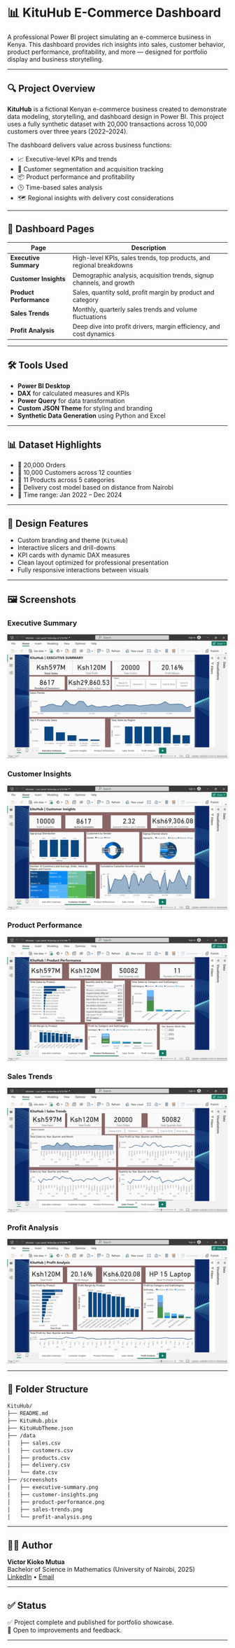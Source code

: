 # 📊 KituHub E-Commerce Dashboard

A professional Power BI project simulating an e-commerce business in Kenya. This dashboard provides rich insights into sales, customer behavior, product performance, profitability, and more — designed for portfolio display and business storytelling.

---

## 🔍 Project Overview

**KituHub** is a fictional Kenyan e-commerce business created to demonstrate data modeling, storytelling, and dashboard design in Power BI. This project uses a fully synthetic dataset with 20,000 transactions across 10,000 customers over three years (2022–2024).

The dashboard delivers value across business functions:
- 📈 Executive-level KPIs and trends
- 👤 Customer segmentation and acquisition tracking
- 📦 Product performance and profitability
- 🕒 Time-based sales analysis
- 🗺️ Regional insights with delivery cost considerations

---

## 📁 Dashboard Pages

| Page | Description |
|------|-------------|
| **Executive Summary** | High-level KPIs, sales trends, top products, and regional breakdowns |
| **Customer Insights** | Demographic analysis, acquisition trends, signup channels, and growth |
| **Product Performance** | Sales, quantity sold, profit margin by product and category |
| **Sales Trends** | Monthly, quarterly sales trends and volume fluctuations |
| **Profit Analysis** | Deep dive into profit drivers, margin efficiency, and cost dynamics |

---

## 🛠️ Tools Used

- **Power BI Desktop**
- **DAX** for calculated measures and KPIs
- **Power Query** for data transformation
- **Custom JSON Theme** for styling and branding
- **Synthetic Data Generation** using Python and Excel

---

## 📊 Dataset Highlights

- 🧾 20,000 Orders
- 👥 10,000 Customers across 12 counties
- 🛒 11 Products across 5 categories
- 🚚 Delivery cost model based on distance from Nairobi
- 📅 Time range: Jan 2022 – Dec 2024

---

## 🎨 Design Features

- Custom branding and theme (`KituHub`)
- Interactive slicers and drill-downs
- KPI cards with dynamic DAX measures
- Clean layout optimized for professional presentation
- Fully responsive interactions between visuals

---

## 🖼️ Screenshots


### Executive Summary  
![Executive Summary](screenshots/executive-summary.png)

### Customer Insights  
![Customer Insights](screenshots/customer-insights.png)

### Product Performance  
![Product Performance](screenshots/product-performance.png)

### Sales Trends  
![Sales Trends](screenshots/sales-trends.png)

### Profit Analysis  
![Profit Analysis](screenshots/profit-analysis.png)

---

## 📂 Folder Structure

```bash
KituHub/
├── README.md
├── KituHub.pbix
├── KituHubTheme.json
├── /data
│   ├── sales.csv
│   ├── customers.csv
│   ├── products.csv
│   ├── delivery.csv
│   └── date.csv
├── /screenshots
│   ├── executive-summary.png
│   ├── customer-insights.png
│   ├── product-performance.png
│   ├── sales-trends.png
│   └── profit-analysis.png
```
---

## 🙋‍♂️ Author

**Victor Kioko Mutua**  
Bachelor of Science in Mathematics (University of Nairobi, 2025)  
[LinkedIn](https://www.linkedin.com/in/mutuavictor) • [Email](kiokovictor78@gmail.com)

---

## ✅ Status

✅ Project complete and published for portfolio showcase.  
🔄 Open to improvements and feedback.

---

